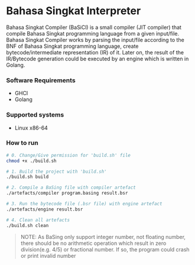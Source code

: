 # Bahasa Singkat Interpreter

Bahasa Singkat Compiler (BaSiCl) is a small compiler (JIT compiler) that compile Bahasa Singkat programming language from a given input/file.
Bahasa Singkat Compiler works by parsing the input/file according to the BNF of Bahasa Singkat programming language, create bytecode/intermediate representation (IR) of it.
Later on, the result of the IR/Bytecode generation could be executed by an engine which is written in Golang.

### Software Requirements
* GHCI
* Golang

### Supported systems
* Linux x86-64

### How to run

```sh
# 0. Change/Give permission for 'build.sh' file
chmod +x ./build.sh

# 1. Build the project with 'build.sh'
./build.sh build

# 2. Compile a BaSing file with compiler artefact
./artefacts/compiler program.basing result.bsr

# 3. Run the bytecode file (.bsr file) with engine artefact
./artefacts/engine result.bsr

# 4. Clean all artefacts
./build.sh clean
```

> NOTE: As BaSing only support integer number, not floating number, there should be no arithmetic operation which result in zero division(e.g. 4/5) or fractional number. If so, the program could crash or print invalid number
